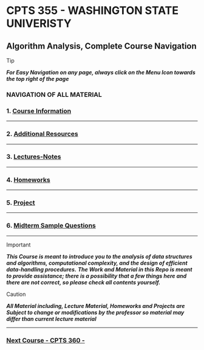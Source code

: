 # CPTS 355 - WASHINGTON STATE UNIVERISTY
## Algorithm Analysis, Complete Course Navigation

> [!TIP]
> ***For Easy Navigation on any page, always click on the Menu Icon towards the top right of the page***

### NAVIGATION OF ALL MATERIAL 

### 1. [Course Information]()
---
### 2. [Additional Resources]()

---
### 3. [Lectures-Notes]()

--- 
### 4. [Homeworks]()



---
### 5. [Project]()

---
### 6. [Midterm Sample Questions]()

--- 

> [!IMPORTANT]
> ***This Course is meant to introduce you to the analysis of data structures and algorithms, computational complexity, and the design of efficient data-handling procedures.***
> ***The Work and Material in this Repo is meant to provide assistance; there is a possibility that a few things here and there are not correct, so please check all contents yourself.***



> [!CAUTION]
> ***All Material including, Lecture Material, Homeworks and Projects are Subject to change or modifications by the professor so material may differ than current lecture material***

---

### [Next Course - CPTS 360 -  ]()
